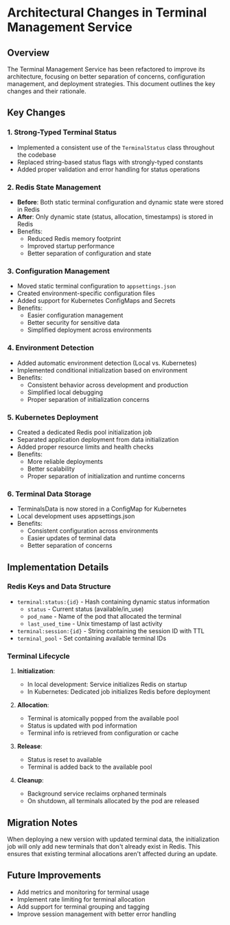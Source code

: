 # Architectural Changes in Terminal Management Service

## Overview

The Terminal Management Service has been refactored to improve its architecture, focusing on better separation of concerns, configuration management, and deployment strategies. This document outlines the key changes and their rationale.

## Key Changes

### 1. Strong-Typed Terminal Status

- Implemented a consistent use of the `TerminalStatus` class throughout the codebase
- Replaced string-based status flags with strongly-typed constants
- Added proper validation and error handling for status operations

### 2. Redis State Management

- **Before**: Both static terminal configuration and dynamic state were stored in Redis
- **After**: Only dynamic state (status, allocation, timestamps) is stored in Redis
- Benefits:
  - Reduced Redis memory footprint
  - Improved startup performance
  - Better separation of configuration and state

### 3. Configuration Management

- Moved static terminal configuration to `appsettings.json`
- Created environment-specific configuration files
- Added support for Kubernetes ConfigMaps and Secrets
- Benefits:
  - Easier configuration management
  - Better security for sensitive data
  - Simplified deployment across environments

### 4. Environment Detection

- Added automatic environment detection (Local vs. Kubernetes)
- Implemented conditional initialization based on environment
- Benefits:
  - Consistent behavior across development and production
  - Simplified local debugging
  - Proper separation of initialization concerns

### 5. Kubernetes Deployment

- Created a dedicated Redis pool initialization job
- Separated application deployment from data initialization
- Added proper resource limits and health checks
- Benefits:
  - More reliable deployments
  - Better scalability
  - Proper separation of initialization and runtime concerns

### 6. Terminal Data Storage

- TerminalsData is now stored in a ConfigMap for Kubernetes
- Local development uses appsettings.json
- Benefits:
  - Consistent configuration across environments
  - Easier updates of terminal data
  - Better separation of concerns

## Implementation Details

### Redis Keys and Data Structure

- `terminal:status:{id}` - Hash containing dynamic status information
  - `status` - Current status (available/in_use)
  - `pod_name` - Name of the pod that allocated the terminal
  - `last_used_time` - Unix timestamp of last activity
- `terminal:session:{id}` - String containing the session ID with TTL
- `terminal_pool` - Set containing available terminal IDs

### Terminal Lifecycle

1. **Initialization**:
   - In local development: Service initializes Redis on startup
   - In Kubernetes: Dedicated job initializes Redis before deployment

2. **Allocation**:
   - Terminal is atomically popped from the available pool
   - Status is updated with pod information
   - Terminal info is retrieved from configuration or cache

3. **Release**:
   - Status is reset to available
   - Terminal is added back to the available pool

4. **Cleanup**:
   - Background service reclaims orphaned terminals
   - On shutdown, all terminals allocated by the pod are released

## Migration Notes

When deploying a new version with updated terminal data, the initialization job will only add new terminals that don't already exist in Redis. This ensures that existing terminal allocations aren't affected during an update.

## Future Improvements

- Add metrics and monitoring for terminal usage
- Implement rate limiting for terminal allocation
- Add support for terminal grouping and tagging
- Improve session management with better error handling
